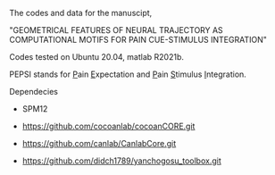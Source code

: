 The codes and data for the manuscipt,


"GEOMETRICAL FEATURES OF NEURAL TRAJECTORY AS COMPUTATIONAL MOTIFS FOR PAIN CUE-STIMULUS INTEGRATION"

Codes tested on Ubuntu 20.04, matlab R2021b.

PEPSI stands for <ins>P</ins>ain <ins>E</ins>xpectation and <ins>P</ins>ain <ins>S</ins>timulus <ins>I</ins>ntegration.

Dependecies

* SPM12

* https://github.com/cocoanlab/cocoanCORE.git

* https://github.com/canlab/CanlabCore.git

* https://github.com/didch1789/yanchogosu_toolbox.git

